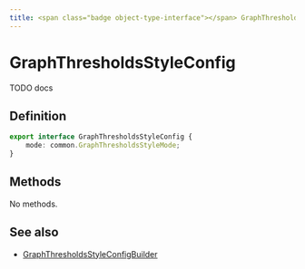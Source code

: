 ```yaml
---
title: <span class="badge object-type-interface"></span> GraphThresholdsStyleConfig
---
```

# <span class="badge object-type-interface"></span> GraphThresholdsStyleConfig

TODO docs

## Definition

```typescript
export interface GraphThresholdsStyleConfig {
	mode: common.GraphThresholdsStyleMode;
}

```
## Methods

No methods.
## See also

 * <span class="badge builder"></span> [GraphThresholdsStyleConfigBuilder](./builder-GraphThresholdsStyleConfigBuilder.md)
